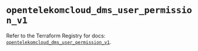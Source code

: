 # `opentelekomcloud_dms_user_permission_v1`

Refer to the Terraform Registry for docs: [`opentelekomcloud_dms_user_permission_v1`](https://registry.terraform.io/providers/opentelekomcloud/opentelekomcloud/1.36.35/docs/resources/dms_user_permission_v1).
